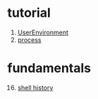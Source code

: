 # tutorial
1. [UserEnvironment](Userenvironment.md)
2. [process](process.md)

# fundamentals
16. [shell history](shellhistory.md)